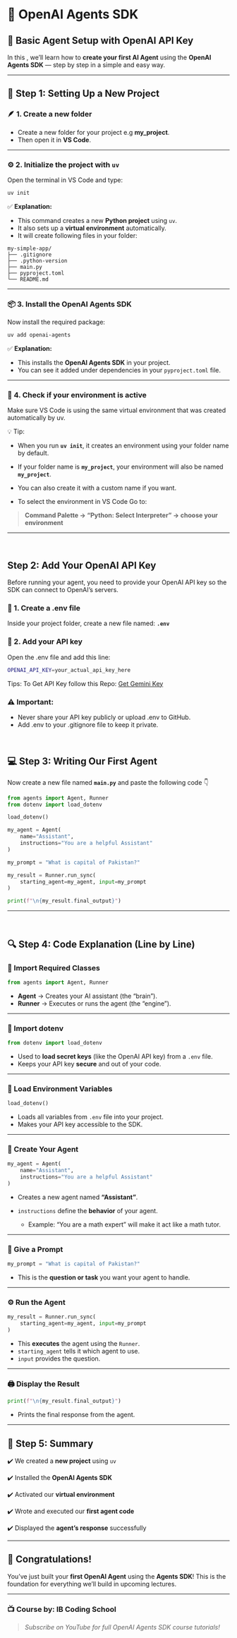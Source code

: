 
# 🧠 OpenAI Agents SDK

## 🎯  Basic Agent Setup with OpenAI API Key


In this , we’ll learn how to **create your first AI Agent** using the **OpenAI Agents SDK** — step by step in a simple and easy way.

---

## 📂 Step 1: Setting Up a New Project

### 🪶 1. Create a new folder
- Create a new folder for your project e.g **my_project**.  
- Then open it in **VS Code**.

---

### ⚙️ 2. Initialize the project with `uv`
Open the terminal in VS Code and type:

```bash
uv init
```

✅ **Explanation:**

* This command creates a new **Python project** using `uv`.
* It also sets up a **virtual environment** automatically.
* It will create following files in your folder:
```
my-simple-app/
├── .gitignore
├── .python-version
├── main.py
├── pyproject.toml
└── README.md
```

---

### 📦 3. Install the OpenAI Agents SDK

Now install the required package:

```bash
uv add openai-agents
```

✅ **Explanation:**

* This installs the **OpenAI Agents SDK** in your project.
* You can see it added under dependencies in your `pyproject.toml` file.

---

### 🧩 4. Check if your environment is active
Make sure VS Code is using the same virtual environment that was created automatically by uv.

💡 Tip:

- When you run **`uv init`**, it creates an environment using your folder name by default.

- If your folder name is **`my_project`**, your environment will also be named **`my_project`**.

- You can also create it with a custom name if you want.

- To select the environment in VS Code Go to:


> **Command Palette → “Python: Select Interpreter” → choose your environment**
 
---

<br>

## Step 2: Add Your OpenAI API Key

Before running your agent, you need to provide your OpenAI API key so the SDK can connect to OpenAI’s servers.

### 🧾 1. Create a .env file

Inside your project folder, create a new file named: **`.env`**

### 🔐 2. Add your API key

Open the .env file and add this line:
```bash
OPENAI_API_KEY=your_actual_api_key_here
```
Tips:
To Get API Key follow this Repo:
[Get Gemini Key](../../03_get_api_keys/01_openai_api_key/README.md)

### ⚠️ Important:

- Never share your API key publicly or upload .env to GitHub.
- Add .env to your .gitignore file to keep it private.


<br>

## 💻 Step 3: Writing Our First Agent

Now create a new file named **`main.py`** and paste the following code 👇

```python
from agents import Agent, Runner
from dotenv import load_dotenv

load_dotenv()

my_agent = Agent(
    name="Assistant",
    instructions="You are a helpful Assistant"
)

my_prompt = "What is capital of Pakistan?"

my_result = Runner.run_sync(
    starting_agent=my_agent, input=my_prompt
)

print(f"\n{my_result.final_output}")
```

---

<br>

## 🔍 Step 4: Code Explanation (Line by Line)

### 🧩 Import Required Classes

```python
from agents import Agent, Runner
```

* **Agent** → Creates your AI assistant (the “brain”).
* **Runner** → Executes or runs the agent (the “engine”).

---

### 🔐 Import dotenv

```python
from dotenv import load_dotenv
```

* Used to **load secret keys** (like the OpenAI API key) from a `.env` file.
* Keeps your API key **secure** and out of your code.

---

### 📜 Load Environment Variables

```python
load_dotenv()
```

* Loads all variables from `.env` file into your project.
* Makes your API key accessible to the SDK.

---

### 🧠 Create Your Agent

```python
my_agent = Agent(
    name="Assistant",
    instructions="You are a helpful Assistant"
)
```

* Creates a new agent named **“Assistant”**.
* `instructions` define the **behavior** of your agent.

  * Example: “You are a math expert” will make it act like a math tutor.

---

### 💬 Give a Prompt

```python
my_prompt = "What is capital of Pakistan?"
```

* This is the **question or task** you want your agent to handle.

---

### ⚙️ Run the Agent

```python
my_result = Runner.run_sync(
    starting_agent=my_agent, input=my_prompt
)
```

* This **executes** the agent using the `Runner`.
* `starting_agent` tells it which agent to use.
* `input` provides the question.

---

### 🖨️ Display the Result

```python
print(f"\n{my_result.final_output}")
```

* Prints the final response from the agent.



---

## 🧾 Step 5: Summary

✔️ We created a **new project** using `uv`

✔️ Installed the **OpenAI Agents SDK**

✔️ Activated our **virtual environment**

✔️ Wrote and executed our **first agent code**

✔️ Displayed the **agent’s response** successfully

---

## 🎉 Congratulations!

You’ve just built your **first OpenAI Agent** using the **Agents SDK**!
This is the foundation for everything we’ll build in upcoming lectures.

---



### 📺 Course by: **IB Coding School**

> *Subscribe on YouTube for full OpenAI Agents SDK course tutorials!*

```

